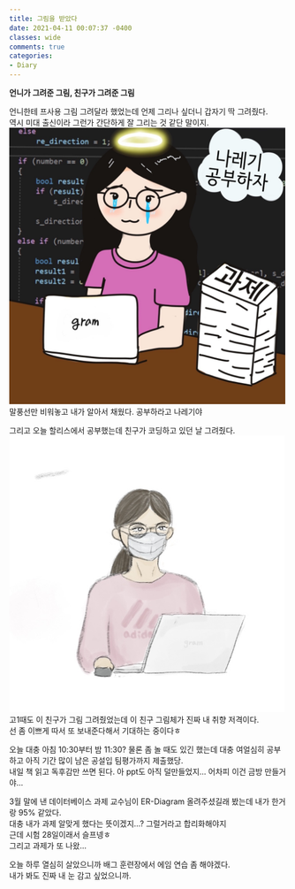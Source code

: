 ```yaml
---
title: 그림을 받았다 
date: 2021-04-11 00:07:37 -0400
classes: wide
comments: true
categories: 
- Diary
---
```

**언니가 그려준 그림, 친구가 그려준 그림**     

언니한테 프사용 그림 그려달라 했었는데 언제 그리나 싶더니 갑자기 딱 그려줬다.     
역시 미대 출신이라 그런가 간단하게 잘 그리는 것 같단 말이지.     
<img src="/assets/images/photo/post33/post33_photo1.jpg" width="500px">     
말풍선만 비워놓고 내가 알아서 채웠다. 공부하라고 나레기야      

그리고 오늘 할리스에서 공부했는데 친구가 코딩하고 있던 날 그려줬다.     
<img src="/assets/images/photo/post33/post33_photo2.jpg" width="500px">     
고1때도 이 친구가 그림 그려줬었는데 이 친구 그림체가 진짜 내 취향 저격이다.     
선 좀 이쁘게 따서 또 보내준다해서 기대하는 중이다ㅎ     

오늘 대충 아침 10:30부터 밤 11:30? 물론 좀 놀 때도 있긴 했는데 대충 여얼심히 공부하고 아직 기간 많이 남은 공설입 팀평가까지 제출했당.     
내일 책 읽고 독후감만 쓰면 된다. 아 ppt도 아직 덜만들었지... 어차피 이건 금방 만들거야...     

3월 말에 낸 데이터베이스 과제 교수님이 ER-Diagram 올려주셨길래 봤는데 내가 한거랑 95% 같았다.     
대충 내가 과제 알맞게 했다는 뜻이겠지...? 그럴거라고 합리화해야지    
근데 시험 28일이래서 슬프넹ㅎ     
그리고 과제가 또 나왔...    

오늘 하루 열심히 살았으니까 배그 훈련장에서 에임 연습 좀 해야겠다.     
내가 봐도 진짜 내 눈 감고 싶었으니까.    
